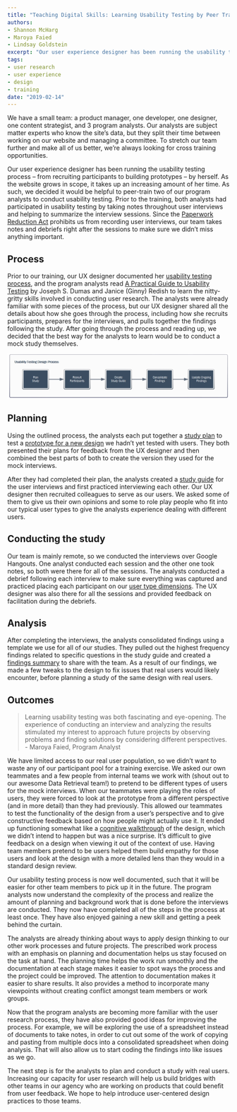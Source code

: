 ```yaml
---
title: "Teaching Digital Skills: Learning Usability Testing by Peer Training"
authors:
- Shannon McHarg
- Maroya Faied
- Lindsay Goldstein
excerpt: "Our user experience designer has been running the usability testing process from recruiting participants to building prototypes – by herself. We decided it would be helpful to peer-train two of our program analysts to conduct usability testing. In this post, we share the training process and what we learned."
tags:
- user research
- user experience
- design
- training
date: "2019-02-14"
---
```


We have a small team: a product manager, one developer, one designer, one content strategist, and 3 program analysts. Our analysts are subject matter experts who know the site’s data, but they split their time between working on our website and managing a committee. To stretch our team further and make all of us better, we’re always looking for cross training opportunities.

Our user experience designer has been running the usability testing process – from recruiting participants to building prototypes – by herself. As the website grows in scope, it takes up an increasing amount of her time. As such, we decided it would be helpful to peer-train two of our program analysts to conduct usability testing. Prior to the training, both analysts had participated in usability testing by taking notes throughout user interviews and helping to summarize the interview sessions. Since the [Paperwork Reduction Act](https://github.com/ONRR/doi-extractives-data/wiki/What-you-need-to-know-about-doing-design-and-research-in-the-federal-government) prohibits us from recording user interviews, our team takes notes and debriefs right after the sessions to make sure we didn’t miss anything important.

## Process

Prior to our training, our UX designer documented her [usability testing process](https://github.com/ONRR/doi-extractives-data/wiki/Usability-Testing-Process), and the program analysts read [A Practical Guide to Usability Testing](http://redish.net/books/item/44-a-practical-guide-to-usability-testing) by Joseph S. Dumas and Janice (Ginny) Redish to learn the nitty-gritty skills involved in conducting user research. The analysts were already familiar with some pieces of the process, but our UX designer shared all the details about how she goes through the process, including how she recruits participants, prepares for the interviews, and pulls together the findings following the study. After going through the process and reading up, we decided that the best way for the analysts to learn would be to conduct a mock study themselves.

![Diagram of the usability testing process that includes these steps: plan study, recruit participants, create study guide, consolidate findings, and update ongoing findings](./training-chart.png)

## Planning

Using the outlined process, the analysts each put together a [study plan](https://github.com/ONRR/doi-extractives-data/blob/research/research/training-study/training_study_plan_and_guide.md) to test a [prototype for a new design](https://4cawh1.axshare.com/yearly.html) we hadn’t yet tested with users. They both presented their plans for feedback from the UX designer and then combined the best parts of both to create the version they used for the mock interviews.

After they had completed their plan, the analysts created a [study guide](https://github.com/ONRR/doi-extractives-data/blob/research/research/training-study/training_study_plan_and_guide.md) for the user interviews and first practiced interviewing each other. Our UX designer then recruited colleagues to serve as our users. We asked some of them to give us their own opinions and some to role play people who fit into our typical user types to give the analysts experience dealing with different users.

## Conducting the study

Our team is mainly remote, so we conducted the interviews over Google Hangouts. One analyst conducted each session and the other one took notes, so both were there for all of the sessions. The analysts conducted a debrief following each interview to make sure everything was captured and practiced placing each participant on our [user type dimensions](https://github.com/ONRR/doi-extractives-data/blob/research/research/00_UserTypes/00_UserTypes.md). The UX designer was also there for all the sessions and provided feedback on facilitation during the debriefs.

## Analysis

After completing the interviews, the analysts consolidated findings using a template we use for all of our studies. They pulled out the highest frequency findings related to specific questions in the study guide and created a [findings summary](https://github.com/ONRR/doi-extractives-data/blob/research/research/training-study/training_study_results.md) to share with the team. As a result of our findings, we made a few tweaks to the design to fix issues that real users would likely encounter, before planning a study of the same design with real users.

## Outcomes

> Learning usability testing was both fascinating and eye-opening. The experience of conducting an interview and analyzing the results stimulated my interest to approach future projects by observing problems and finding solutions by considering different perspectives. - Maroya Faied, Program Analyst

We have limited access to our real user population, so we didn’t want to waste any of our participant pool for a training exercise. We asked our own teammates and a few people from internal teams we work with (shout out to our awesome Data Retrieval team!) to pretend to be different types of users for the mock interviews. When our teammates were playing the roles of users, they were forced to look at the prototype from a different perspective (and in more detail) than they had previously. This allowed our teammates to test the functionality of the design from a user’s perspective and to give constructive feedback based on how people might actually use it. It ended up functioning somewhat like a [cognitive walkthrough](https://www.usabilitybok.org/cognitive-walkthrough) of the design, which we didn’t intend to happen but was a nice surprise. It’s difficult to give feedback on a design when viewing it out of the context of use. Having team members pretend to be users helped them build empathy for those users and look at the design with a more detailed lens than they would in a standard design review.

Our usability testing process is now well documented, such that it will be easier for other team members to pick up it in the future. The program analysts now understand the complexity of the process and realize the amount of planning and background work that is done before the interviews are conducted. They now have completed all of the steps in the process at least once. They have also enjoyed gaining a new skill and getting a peek behind the curtain.

The analysts are already thinking about ways to apply design thinking to our other work processes and future projects. The prescribed work process with an emphasis on planning and documentation helps us stay focused on the task at hand. The planning time helps the work run smoothly and the documentation at each stage makes it easier to spot ways the process and the project could be improved. The attention to documentation makes it easier to share results. It also provides a method to incorporate many viewpoints without creating conflict amongst team members or work groups.

Now that the program analysts are becoming more familiar with the user research process, they have also provided good ideas for improving the process. For example, we will be exploring the use of a spreadsheet instead of documents to take notes, in order to cut out some of the work of copying and pasting from multiple docs into a consolidated spreadsheet when doing analysis. That will also allow us to start coding the findings into like issues as we go.

The next step is for the analysts to plan and conduct a study with real users. Increasing our capacity for user research will help us build bridges with other teams in our agency who are working on products that could benefit from user feedback. We hope to help introduce user-centered design practices to those teams.
